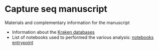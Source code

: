 # Capture seq manuscript

Materials and complementary information for the manuscript



* Information about the [Kraken databases](kraken_dbs/README.md)
* List of notebooks used to performed the various analysis: [notebooks entrypoint](notebooks/README.md)


